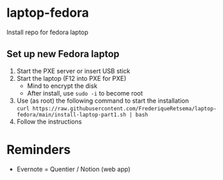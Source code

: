 # laptop-fedora
Install repo for fedora laptop

## Set up new Fedora laptop
1) Start the PXE server or insert USB stick
2) Start the laptop (F12 into PXE for PXE)
   - Mind to encrypt the disk
   - After install, use `sudo -i` to become root
3) Use (as root) the following command to start the installation  
   `curl https://raw.githubusercontent.com/FrederiqueRetsema/laptop-fedora/main/install-laptop-part1.sh | bash`
4) Follow the instructions

# Reminders
- Evernote = Quentier / Notion (web app)
